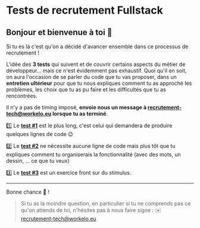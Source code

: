 # Tests de recrutement Fullstack

## Bonjour et bienvenue à toi 👋

Si tu es là c'est qu'on a décidé d'avancer ensemble dans ce processus de
recrutement !


L'idée des **3 tests** qui suivent et de couvrir certains aspects du métier de
développeur... mais ce n'est évidemment pas exhaustif. Quoi qu'il en soit, on
aura l'occasion de se parler du code que tu vas proposer, dans un **entretien
ultérieur** pour que tu nous expliques comment tu as approché les problèmes,
les choix que tu as pu faire et les difficultés que tu as rencontrées.

Il n'y a pas de timing imposé, **envoie nous un message à
recrutement-tech@workelo.eu lorsque tu as terminé**.

1️⃣ Le [**test #1**](https://github.com/Workelo/workelo-test/tree/master/test%231)
est le plus long, c'est celui qui demandera de produire quelques lignes de code 😉

2️⃣ Le [**test #2**](https://github.com/Workelo/workelo-test/tree/master/test%232)
ne nécessite aucune ligne de code mais plus tôt que tu expliques comment tu
organiserais la fonctionnalité (avec des mots, un dessin, ... ce que tu veux)

3️⃣ Le [**test #3**](https://github.com/Workelo/workelo-test/tree/master/test%233)
est un exercice front sur du stimulus.

---
Bonne chance 💪 !

> Si tu as la moindre question, en particulier si tu ne comprends pas ce qu'on
> attends de toi, n'hésites pas à nous faire signe : ✉️
> recrutement-tech@workelo.eu
